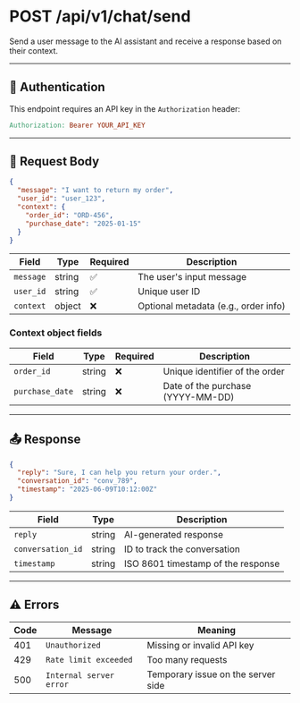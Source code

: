# POST /api/v1/chat/send

Send a user message to the AI assistant and receive a response based on their context.

---

## 🔐 Authentication

This endpoint requires an API key in the `Authorization` header:

```makefile
Authorization: Bearer YOUR_API_KEY
```

---

## 🧾 Request Body

```json
{
  "message": "I want to return my order",
  "user_id": "user_123",
  "context": {
    "order_id": "ORD-456",
    "purchase_date": "2025-01-15"
  }
}
```

| Field     | Type   | Required | Description                          |
| --------- | ------ | -------- | ------------------------------------ |
| `message` | string | ✅        | The user's input message             |
| `user_id` | string | ✅        | Unique user ID                       |
| `context` | object | ❌        | Optional metadata (e.g., order info) |

### Context object fields

| Field          | Type   | Required | Description                         |
|----------------|--------|----------|-------------------------------------|
| `order_id`     | string | ❌        | Unique identifier of the order       |
| `purchase_date`| string | ❌        | Date of the purchase (YYYY-MM-DD)   |

---

## 📤 Response

```json
{
  "reply": "Sure, I can help you return your order.",
  "conversation_id": "conv_789",
  "timestamp": "2025-06-09T10:12:00Z"
}
```

| Field             | Type   | Description                        |
| ----------------- | ------ | ---------------------------------- |
| `reply`           | string | AI-generated response              |
| `conversation_id` | string | ID to track the conversation       |
| `timestamp`       | string | ISO 8601 timestamp of the response |

---

## ⚠️ Errors

| Code | Message                 | Meaning                            |
| ---- | ----------------------- | ---------------------------------- |
| 401  | `Unauthorized`          | Missing or invalid API key         |
| 429  | `Rate limit exceeded`   | Too many requests                  |
| 500  | `Internal server error` | Temporary issue on the server side |
